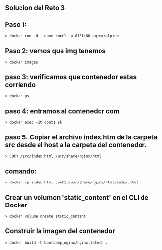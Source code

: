 ## Solucion del Reto 3

## Paso 1:

    > docker run -d --name cont1 -p 8181:80 nginx:alpine

## Paso 2: vemos que img tenemos

    > docker images

## paso 3: verificamos que contenedor estas corriendo

    > docker ps

## paso 4: entramos al contenedor com

    > docker exec -it cont1 sh

## paso 5: Copiar el archivo index.htm de la carpeta src desde el host a la carpeta del contenedor.

	> COPY /src/index.html /usr/share/nginx/html

## comando:
    
    > docker cp index.html cont1:/usr/share/nginx/html/index.html

## Crear un volumen 'static_content' en el CLI de Docker

    > docker volume create static_content

## Construir la imagen del contenedor 

    > docker build -t bootcamp_nginx/nginx:latest .